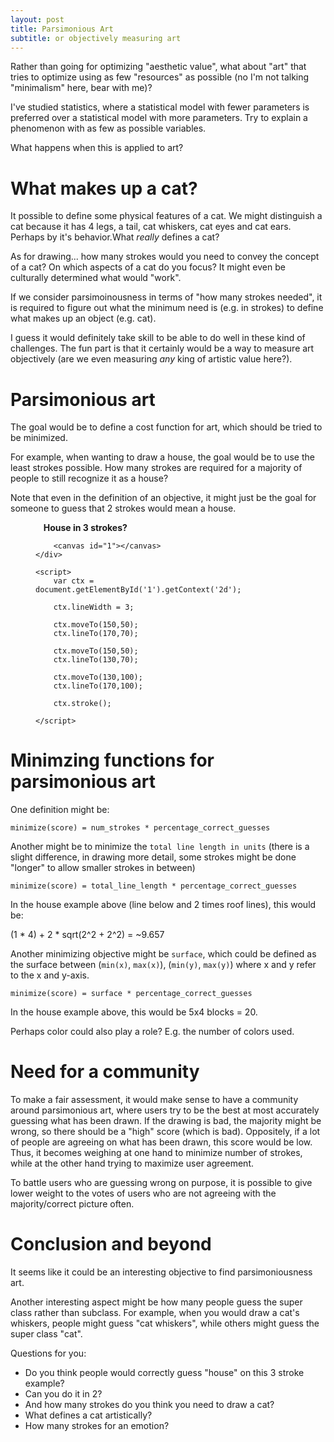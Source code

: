 ```yaml
---
layout: post
title: Parsimonious Art
subtitle: or objectively measuring art
---
```

Rather than going for optimizing "aesthetic value", what about "art" that tries to optimize using as few "resources" as possible (no I'm not talking "minimalism" here, bear with me)?

I've studied statistics, where a statistical model with fewer parameters is preferred over a statistical model with more parameters. Try to explain a phenomenon with as few as possible variables.

What happens when this is applied to art?

# What makes up a cat?
It possible to define some physical features of a cat. We might distinguish a cat because it has 4 legs, a tail, cat whiskers, cat eyes and cat ears. Perhaps by it's behavior.What *really* defines a cat?

As for drawing... how many strokes would you need to convey the concept of a cat? On which aspects of a cat do you focus? It might even be culturally determined what would "work".

If we consider parsimoinousness in terms of "how many strokes needed", it is required to figure out what the minimum need is (e.g. in strokes) to define what makes up an object (e.g. cat).

I guess it would definitely take skill to be able to do well in these kind of challenges. The fun part is that it certainly would be a way to measure art objectively (are we even measuring *any* king of artistic value here?).

# Parsimonious art

The goal would be to define a cost function for art, which should be tried to be minimized.

For example, when wanting to draw a house, the goal would be to use the least strokes possible. How many strokes are required for a majority of people to still recognize it as a house?

Note that even in the definition of an objective, it might just be the goal for someone to guess that 2 strokes would mean a house.

<figure>
    <div class="canvas-container">
        <div style="margin-left:3%">
            <b>House in 3 strokes?</b>
        </div>

        <canvas id="1"></canvas>
    </div>

    <script>
        var ctx = document.getElementById('1').getContext('2d');

        ctx.lineWidth = 3;

        ctx.moveTo(150,50);
        ctx.lineTo(170,70);

        ctx.moveTo(150,50);
        ctx.lineTo(130,70);

        ctx.moveTo(130,100);
        ctx.lineTo(170,100);

        ctx.stroke();

    </script>
</figure>

# Minimzing functions for parsimonious art

One definition might be:

    minimize(score) = num_strokes * percentage_correct_guesses

Another might be to minimize the `total line length in units` (there is a slight difference, in drawing more detail, some strokes might be done "longer" to allow smaller strokes in between)

    minimize(score) = total_line_length * percentage_correct_guesses

In the house example above (line below and 2 times roof lines), this would be:

(1 * 4) +  2 * sqrt(2^2 + 2^2) = ~9.657

Another minimizing objective might be `surface`, which could be defined as the surface between (`min(x)`, `max(x)`), (`min(y)`, `max(y)`) where x and y refer to the x and y-axis.

    minimize(score) = surface * percentage_correct_guesses

In the house example above, this would be 5x4 blocks = 20.

Perhaps color could also play a role? E.g. the number of colors used.

# Need for a community

To make a fair assessment, it would make sense to have a community around parsimonious art, where users try to be the best at most accurately guessing what has been drawn. If the drawing is bad, the majority might be wrong, so there should be a "high" score (which is bad). Oppositely, if a lot of people are agreeing on what has been drawn, this score would be low. Thus, it becomes weighing at one hand to minimize number of strokes, while at the other hand trying to maximize user agreement.

To battle users who are guessing wrong on purpose, it is possible to give lower weight to the votes of users who are not agreeing with the majority/correct picture often.

# Conclusion and beyond
It seems like it could be an interesting objective to find parsimoniousness art.

Another interesting aspect might be how many people guess the super class rather than subclass. For example, when you would draw a cat's whiskers, people might guess "cat whiskers", while others might guess the super class "cat".

Questions for you:

- Do you think people would correctly guess "house" on this 3 stroke example?
- Can you do it in 2?
- And how many strokes do you think you need to draw a cat?
- What defines a cat artistically?
- How many strokes for an emotion?
